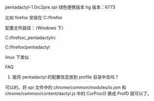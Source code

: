 pentadactyl-1.0rc2pre.xpi 绿色便携版本
hg 版本：6773



比如 firefox 安装在 C:/firefox

配置文件路径：（Windows 下）

C:/firefox/_pentadactylrc

C:/firefox/pentadactyl

linux 下类似

FAQ

1. 能将 pentadactyl 的配置信息放到 profile 目录中去吗？


可以的，将 xpi 文件中的 chrome/common/modules/io.jsm 和 chrome/common/content/dactyl.js 中的 CurProcD 换成 ProfD 就可以了。
